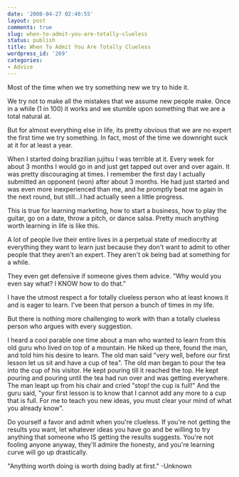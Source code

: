 ```yaml
---
date: '2008-04-27 02:40:55'
layout: post
comments: true
slug: when-to-admit-you-are-totally-clueless
status: publish
title: When To Admit You Are Totally Clueless
wordpress_id: '269'
categories:
- Advice
---
```


Most of the time when we try something new we try to hide it.

We try not to make all the mistakes that we assume new people make.  Once in a while (1 in 100) it works and we stumble upon something that we are a total natural at.

But for almost everything else in life, its pretty obvious that we are no expert the first time we try something.  In fact, most of the time we downright suck at it for at least a year.

When I started doing brazilian jujitsu I was terrible at it.  Every week for about 3 months I would go in and just get tapped out over and over again.  It was pretty discouraging at times.  I remember the first day I actually submitted an opponent (won) after about 3 months.  He had just started and was even more inexperienced than me, and he promptly beat me again in the next round, but still...I had actually seen a little progress.

This is true for learning marketing, how to start a business, how to play the guitar, go on a date, throw a pitch, or dance salsa.  Pretty much anything worth learning in life is like this.

A lot of people live their entire lives in a perpetual state of mediocrity at everything they want to learn just because they don't want to admit to other people that they aren't an expert.  They aren't ok being bad at something for a while.

They even get defensive if someone gives them advice.  "Why would you even say what?  I KNOW how to do that."

I have the utmost respect a for totally clueless person who at least knows it and is eager to learn.  I've been that person a bunch of times in my life.

But there is nothing more challenging to work with than a totally clueless person who argues with every suggestion.

I heard a cool parable one time about a man who wanted to learn from this old guru who lived on top of a mountain.  He hiked up there, found the man, and told him his desire to learn.  The old man said "very well, before our first lesson let us sit and have a cup of tea".  The old man began to pour the tea into the cup of his visitor.  He kept pouring till it reached the top.  He kept pouring and pouring until the tea had run over and was getting everywhere.  The man leapt up from his chair and cried "stop! the cup is full!"  And the guru said, "your first lesson is to know that I cannot add any more to a cup that is full.  For me to teach you new ideas, you must clear your mind of what you already know".

Do yourself a favor and admit when you're clueless.  If you're not getting the results you want, let whatever ideas you have go and be willing to try anything that someone who IS getting the results suggests.  You're not fooling anyone anyway, they'll admire the honesty, and you're learning curve will go up drastically.

"Anything worth doing is worth doing badly at first."
-Unknown
